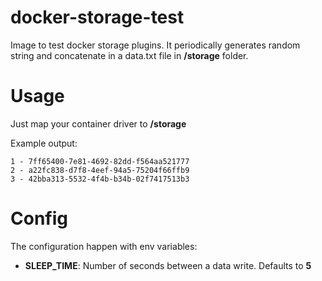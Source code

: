 # docker-storage-test
Image to test docker storage plugins. It periodically generates
 random string and concatenate in a data.txt file in **/storage**  folder.

# Usage

Just map your container driver to **/storage**

Example output:

```
1 - 7ff65400-7e81-4692-82dd-f564aa521777
2 - a22fc838-d7f8-4eef-94a5-75204f66ffb9
3 - 42bba313-5532-4f4b-b34b-02f7417513b3
```

# Config

The configuration happen with env variables:

* **SLEEP_TIME**:  Number of seconds between a data write. Defaults to **5**

